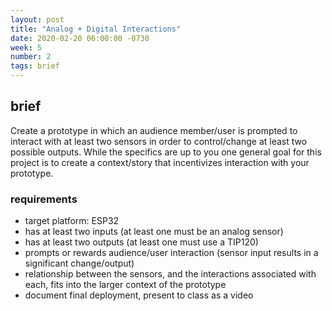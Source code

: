 ```yaml
---
layout: post
title: "Analog + Digital Interactions"
date: 2020-02-20 06:00:00 -0730
week: 5
number: 2
tags: brief
---
```


## brief

Create a prototype in which an audience member/user is prompted to interact with at least two sensors in order to control/change at least two possible outputs. While the specifics are up to you one general goal for this project is to create a context/story that incentivizes interaction with your prototype.


### requirements

* target platform: ESP32
* has at least two inputs (at least one must be an analog sensor)
* has at least two outputs (at least one must use a TIP120)
* prompts or rewards audience/user interaction (sensor input results in a significant change/output)
* relationship between the sensors, and the interactions associated with each, fits into the larger context of the prototype
* document final deployment, present to class as a video
